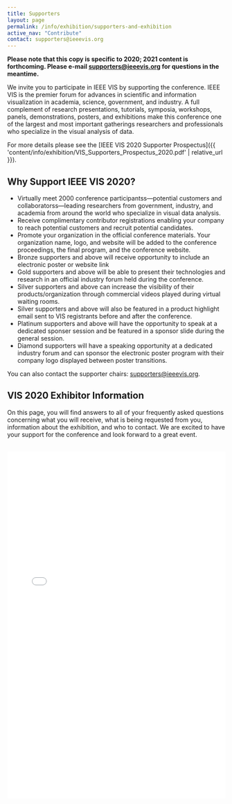 ```yaml
---
title: Supporters
layout: page
permalink: /info/exhibition/supporters-and-exhibition
active_nav: "Contribute"
contact: supporters@ieeevis.org
---
```


**Please note that this copy is specific to 2020; 2021 content is forthcoming.  Please e-mail supporters@ieeevis.org for questions in the meantime.**

We invite you to participate in IEEE VIS by supporting the conference. IEEE VIS is the premier forum for advances in scientific and information visualization in academia, science, government, and industry. A full complement of research presentations, tutorials, symposia, workshops, panels, demonstrations, posters, and exhibitions make this conference one of the largest and most important gatherings researchers and professionals who specialize in the visual analysis of data.

For more details please see the [IEEE VIS 2020 Supporter Prospectus]({{ 'content/info/exhibition/VIS_Supporters_Prospectus_2020.pdf' | relative_url }}).

## Why Support IEEE VIS 2020?

* Virtually meet 2000 conference participantss&mdash;potential customers and collaboratorss&mdash;leading researchers from government, industry, and academia from around the world who specialize in visual data analysis.
* Receive complimentary contributor registrations enabling your company to reach potential customers and recruit potential candidates.
* Promote your organization in the official conference materials. Your organization name, logo, and website will be added to the conference proceedings, the final program, and the conference website.
* Bronze supporters and above will receive opportunity to include an electronic poster or website link
* Gold supporters and above will be able to present their technologies and research in an official industry forum held during the conference.
* Silver supporters and above can increase the visibility of their products/organization through commercial videos played during virtual waiting rooms.
* Silver supporters and above will also be featured in a product highlight email sent to VIS registrants before and after the conference.
* Platinum supporters and above will have the opportunity to speak at a dedicated sponser session and be featured in a sponsor slide during the general session.
* Diamond supporters will have a speaking opportunity at a dedicated industry forum and can sponsor the electronic poster program with their company logo displayed between poster transitions.

You can also contact the supporter chairs: [supporters@ieeevis.org](mailto:supporters@ieeevis.org).

## VIS 2020 Exhibitor Information

On this page, you will find answers to all of your frequently asked questions concerning what you will
receive, what is being requested from you, information about the exhibition, and who to contact. We
are excited to have your support for the conference and look forward to a great event.

<br/>
<embed src="{{ 'assets/vis2020-exhibitor-information.pdf' | relative_url }}" type="application/pdf" width="100%" height="800px" />

